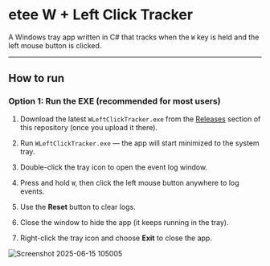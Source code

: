 # etee W + Left Click Tracker

A Windows tray app written in C# that tracks when the `W` key is held and the left mouse button is clicked.

---

## How to run

### Option 1: Run the EXE (recommended for most users)

1. Download the latest `WLeftClickTracker.exe` from the [Releases](https://github.com/bxn5/etteeDontRun/releases) section of this repository (once you upload it there).

2. Run `WLeftClickTracker.exe` — the app will start minimized to the system tray.

3. Double-click the tray icon to open the event log window.

4. Press and hold `W`, then click the left mouse button anywhere to log events.

5. Use the **Reset** button to clear logs.

6. Close the window to hide the app (it keeps running in the tray).

7. Right-click the tray icon and choose **Exit** to close the app.


![Screenshot 2025-06-15 105005](https://github.com/user-attachments/assets/5780e53f-b92e-4f96-98b7-dbcc5a4f31c2)
